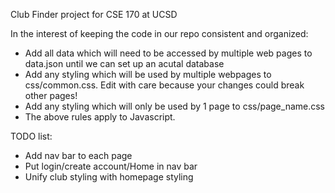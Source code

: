 Club Finder project for CSE 170 at UCSD

In the interest of keeping the code in our repo consistent and organized:

- Add all data which will need to be accessed by multiple web pages to data.json until we can set up an acutal database
- Add any styling which will be used by multiple webpages to css/common.css. Edit with care because your changes could break other pages!
- Add any styling which will only be used by 1 page to css/page_name.css
- The above rules apply to Javascript.


TODO list:

- Add nav bar to each page
- Put login/create account/Home in nav bar
- Unify club styling with homepage styling
